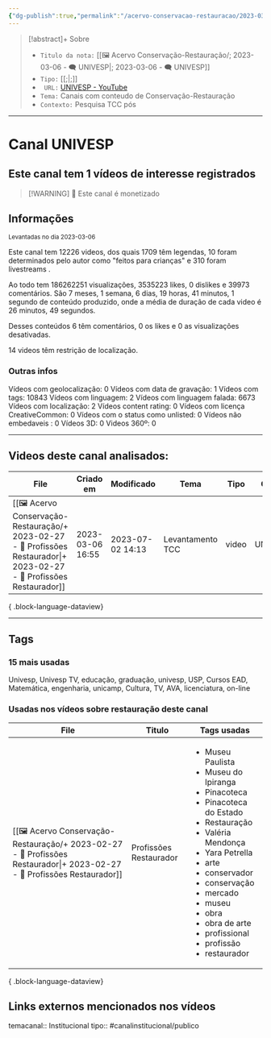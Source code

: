 ```yaml
---
{"dg-publish":true,"permalink":"/acervo-conservacao-restauracao/2023-03-06-univesp/","tags":["🖼️/🗨️"]}
---
```


>[!abstract]+ Sobre
>- `Titulo da nota:`  [[🖼️ Acervo Conservação-Restauração/; 2023-03-06 - 🗨️ UNIVESP\|; 2023-03-06 - 🗨️ UNIVESP]]
>- `Tipo:`  [[;\|;]]
>- ` URL:`  [UNIVESP - YouTube](http://www.youtube.com/@univesptv)
>- `Tema:`  Canais com conteudo de Conservação-Restauração
>- ` Contexto: ` Pesquisa TCC pós
***

# Canal UNIVESP
## Este canal tem 1 vídeos de interesse registrados
>[!WARNING] 💸 Este canal é monetizado

## Informações
<small> Levantadas no dia 2023-03-06 </small>


Este canal tem 12226 videos, dos quais 1709 têm legendas, 10 foram determinados pelo autor como "feitos para crianças" e 310 foram livestreams .

Ao todo tem 186262251 visualizações, 3535223 likes, 0 dislikes e 39973 comentários.
São 7 meses, 1 semana, 6 dias, 19 horas, 41 minutos, 1 segundo de conteúdo produzido, onde a média de duração de cada video é 26 minutos, 49 segundos.

Desses conteúdos 6 têm comentários, 0 os likes e 0 as visualizações desativadas.

14 videos têm restrição de localização.

### Outras infos

Vídeos com geolocalização: 0
Vídeos com data de gravação: 1
Vídeos com tags: 10843
Vídeos com linguagem: 2
Vídeos com linguagem falada: 6673
Vídeos com localização: 2
Vídeos content rating: 0
Vídeos com licença CreativeCommon: 0
Vídeos com o status como unlisted: 0
Vídeos não embedaveis : 0
Vídeos 3D: 0
Videos 360º: 0
***
## Videos deste canal analisados:
| File                                                                                                                                 | Criado em        | Modificado       | Tema             | Tipo  | Canal   |
| ------------------------------------------------------------------------------------------------------------------------------------ | ---------------- | ---------------- | ---------------- | ----- | ------- |
| [[🖼️ Acervo Conservação-Restauração/+ 2023-02-27   -  🎥️ Profissões Restaurador\|+ 2023-02-27   -  🎥️ Profissões Restaurador]] | 2023-03-06 16:55 | 2023-07-02 14:13 | Levantamento TCC | video | UNIVESP |

{ .block-language-dataview}
***

## Tags
### 15 mais usadas

Univesp, Univesp TV, educação, graduação, univesp, USP, Cursos EAD, Matemática, engenharia, unicamp, Cultura, TV, AVA, licenciatura, on-line

### Usadas nos vídeos sobre restauração deste canal
| File                                                                                                                                 | Titulo                 | Tags usadas                                                                                                                                                                                                                                                                                                                                                   |
| ------------------------------------------------------------------------------------------------------------------------------------ | ---------------------- | ------------------------------------------------------------------------------------------------------------------------------------------------------------------------------------------------------------------------------------------------------------------------------------------------------------------------------------------------------------- |
| [[🖼️ Acervo Conservação-Restauração/+ 2023-02-27   -  🎥️ Profissões Restaurador\|+ 2023-02-27   -  🎥️ Profissões Restaurador]] | Profissões Restaurador | <ul><li>Museu Paulista</li><li>Museu do Ipiranga</li><li>Pinacoteca</li><li>Pinacoteca do Estado</li><li>Restauração</li><li>Valéria Mendonça</li><li>Yara Petrella</li><li>arte</li><li>conservador</li><li>conservação</li><li>mercado</li><li>museu</li><li>obra</li><li>obra de arte</li><li>profissional</li><li>profissão</li><li>restaurador</li></ul> |

{ .block-language-dataview}



##  Links externos mencionados nos vídeos



temacanal:: Institucional
tipo:: #canalinstitucional/publico